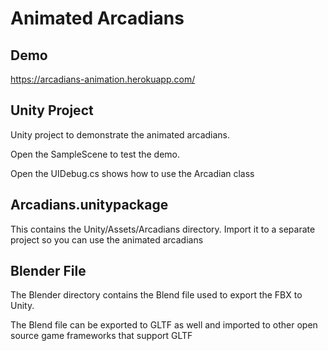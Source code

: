 # Animated Arcadians

## Demo

https://arcadians-animation.herokuapp.com/

## Unity Project

Unity project to demonstrate the animated arcadians.

Open the SampleScene to test the demo. 

Open the UIDebug.cs shows how to use the Arcadian class

## Arcadians.unitypackage

This contains the Unity/Assets/Arcadians directory. Import it to a separate project so you can use the animated arcadians

## Blender File

The Blender directory contains the Blend file used to export the FBX to Unity.

The Blend file can be exported to GLTF as well and imported to other open source game frameworks that support GLTF
